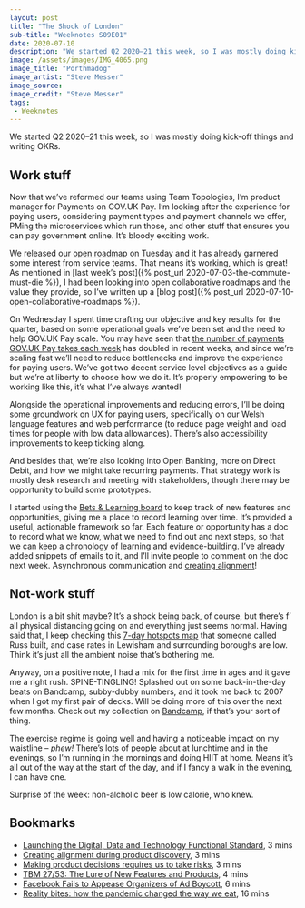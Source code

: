 ```yaml
---
layout: post
title: "The Shock of London"
sub-title: "Weeknotes S09E01"
date: 2020-07-10
description: "We started Q2 2020–21 this week, so I was mostly doing kick-off things and writing OKRs. "
image: /assets/images/IMG_4065.png
image_title: "Porthmadog"
image_artist: "Steve Messer"
image_source: 
image_credit: "Steve Messer"
tags:
 - Weeknotes
---
```


We started Q2 2020–21 this week, so I was mostly doing kick-off things and writing OKRs.

## Work stuff

Now that we’ve reformed our teams using Team Topologies, I’m product manager for Payments on GOV.UK Pay. I’m looking after the experience for paying users, considering payment types and payment channels we offer, PMing the microservices which run those, and other stuff that ensures you can pay government online. It’s bloody exciting work.

We released our [open roadmap](https://www.payments.service.gov.uk/roadmap/) on Tuesday and it has already garnered some interest from service teams. That means it’s working, which is great! As mentioned in [last week’s post]({% post_url 2020-07-03-the-commute-must-die %}), I had been looking into open collaborative roadmaps and the value they provide, so I’ve written up a [blog post]({% post_url 2020-07-10-open-collaborative-roadmaps %}).

On Wednesday I spent time crafting our objective and key results for the quarter, based on some operational goals we’ve been set and the need to help GOV.UK Pay scale. You may have seen that [the number of payments GOV.UK Pay takes each week](https://www.gov.uk/performance/govuk-pay/number-of-payments/number-of-payments-number-weekly) has doubled in recent weeks, and since we’re scaling fast we’ll need to reduce bottlenecks and improve the experience for paying users. We’ve got two decent service level objectives as a guide but we’re at liberty to choose how we do it. It’s properly empowering to be working like this, it’s what I’ve always wanted!

Alongside the operational improvements and reducing errors, I’ll be doing some groundwork on UX for paying users, specifically on our Welsh language features and web performance (to reduce page weight and load times for people with low data allowances). There’s also accessibility improvements to keep ticking along.

And besides that, we’re also looking into Open Banking, more on Direct Debit, and how we might take recurring payments. That strategy work is mostly desk research and meeting with stakeholders, though there may be opportunity to build some prototypes.

I started using the [Bets & Learning board](https://trello.com/b/18auwW8U) to keep track of new features and opportunities, giving me a place to record learning over time. It’s provided a useful, actionable framework so far. Each feature or opportunity has a doc to record what we know, what we need to find out and next steps, so that we can keep a chronology of learning and evidence-building. I’ve already added snippets of emails to it, and I’ll invite people to comment on the doc next week. Asynchronous communication and [creating alignment](https://tobiogunsina.com/creating-alignment-during-product-discovery/)!

## Not-work stuff

London is a bit shit maybe? It’s a shock being back, of course, but there’s f’ all physical distancing going on and everything just seems normal. Having said that, I keep checking this [7-day hotspots map](https://russss.github.io/covidtracker/map.html) that someone called Russ built, and case rates in Lewisham and surrounding boroughs are low. Think it’s just all the ambient noise that’s bothering me.

Anyway, on a positive note, I had a mix for the first time in ages and it gave me a right rush. SPINE-TINGLING! Splashed out on some back-in-the-day beats on Bandcamp, subby-dubby numbers, and it took me back to 2007 when I got my first pair of decks. Will be doing more of this over the next few months. Check out my collection on [Bandcamp](https://bandcamp.com/andmoretbc), if that’s your sort of thing.

The exercise regime is going well and having a noticeable impact on my waistline – *phew!* There’s lots of people about at lunchtime and in the evenings, so I’m running in the mornings and doing HIIT at home. Means it’s all out of the way at the start of the day, and if I fancy a walk in the evening, I can have one.

Surprise of the week: non-alcholic beer is low calorie, who knew.

## Bookmarks

- [Launching the Digital, Data and Technology Functional Standard](https://gds.blog.gov.uk/2020/07/02/launching-the-digital-data-and-technology-functional-standard/), 3 mins
- [Creating alignment during product discovery](https://tobiogunsina.com/creating-alignment-during-product-discovery/), 3 mins
- [Making product decisions requires us to take risks](https://digitalblog.coop.co.uk/2018/01/11/making-product-decisions-requires-us-to-take-risks/), 3 mins
- [TBM 27/53: The Lure of New Features and Products](https://cutlefish.substack.com/p/tbm-2753-the-lure-of-new-features), 4 mins
- [Facebook Fails to Appease Organizers of Ad Boycott](https://www.nytimes.com/2020/07/07/technology/facebook-ad-boycott-civil-rights.html), 6 mins
- [Reality bites: how the pandemic changed the way we eat](https://www.theguardian.com/environment/2020/jul/04/reality-bites-how-the-pandemic-changed-the-way-we-eat), 16 mins

